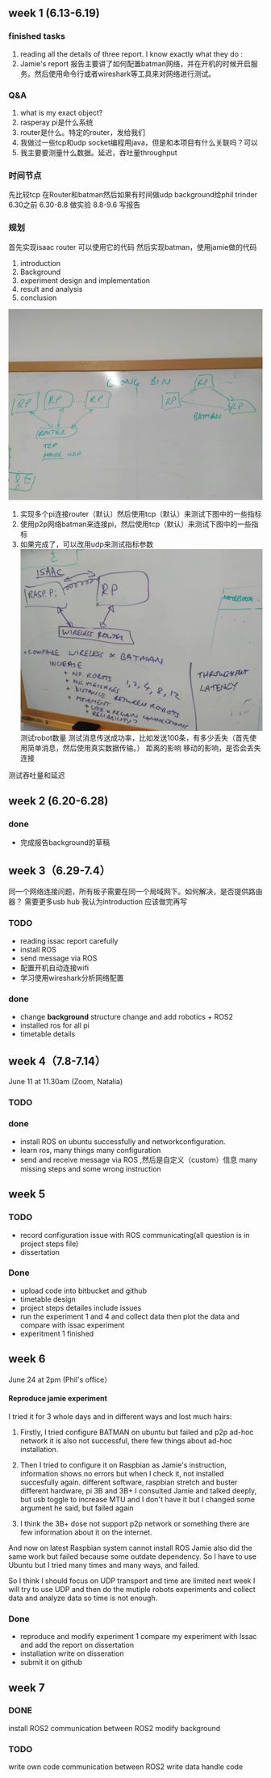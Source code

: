 ## week 1 (6.13-6.19)
### finished tasks
1. reading all the details of three report. I know exactly what they do :
2. Jamie's report 报告主要讲了如何配置batman网络，并在开机的时候开启服务。然后使用命令行或者wireshark等工具来对网络进行测试。

### Q&A

1. what is my exact object?
2. rasperay pi是什么系统
3. router是什么。特定的router，发给我们
4. 我做过一些tcp和udp socket编程用java，但是和本项目有什么关联吗？可以
5. 我主要要测量什么数据。延迟，吞吐量throughput

### 时间节点
先比较tcp 在Router和batman然后如果有时间做udp
background给phil trinder 6.30之前
6.30-8.8 做实验
8.8-9.6 写报告

### 规划
首先实现isaac router 可以使用它的代码
然后实现batman，使用jamie做的代码

1. introduction
2. Background
3. experiment design and implementation
4. result and analysis
5. conclusion

![](media/15614533550263.jpg)
1. 实现多个pi连接router（默认）然后使用tcp（默认）来测试下图中的一些指标
2. 使用p2p网络batman来连接pi，然后使用tcp（默认）来测试下图中的一些指标
3. 如果完成了，可以改用udp来测试指标参数
![](media/15614533701248.jpg)
测试robot数量
测试消息传送成功率，比如发送100条，有多少丢失（首先使用简单消息，然后使用真实数据传输。）
距离的影响
移动的影响，是否会丢失连接

测试吞吐量和延迟
## week 2 (6.20-6.28)
### done
- 完成报告background的草稿

## week 3（6.29-7.4）
同一个网络连接问题，所有板子需要在同一个局域网下。如何解决，是否提供路由器？
需要更多usb hub
我认为introduction 应该做完再写
### TODO
- reading issac report carefully
- install ROS 
- send message via ROS
- 配置开机自动连接wifi
- 学习使用wireshark分析网络配置


### done
- change **background** structure change and add robotics + ROS2
- installed ros for all pi 
- timetable details

## week 4（7.8-7.14）
June 11 at 11.30am (Zoom, Natalia)

### TODO


### done
- install ROS on ubuntu successfully and networkconfiguration.
- learn ros, many things many configuration
- send and receive message via ROS ,然后是自定义（custom）信息 many missing steps and some wrong instruction


## week 5

### TODO
- record configuration issue with ROS communicating(all question is in project steps file)
- dissertation


### Done
- upload code into bitbucket and github
- timetable design
- project steps detailes include issues
- run the experiment 1 and 4 and collect data then plot the data and compare with issac experiment
- experitment 1 finished


## week 6
June 24 at 2pm (Phil's office）

#### Reproduce jamie experiment
I tried it for 3 whole days and in different ways and lost much hairs:
1. Firstly, I tried configure BATMAN on ubuntu but failed and p2p ad-hoc network it is also not successful, there few things about ad-hoc installation.
2. Then I tried to configure it on Raspbian as Jamie's instruction, information shows no errors but when I check it, not installed succesfully again.
    different software, raspbian stretch and buster
    different hardware, pi 3B and 3B+
    I consulted Jamie and talked deeply, but usb toggle to increase MTU and I don't have it but I changed some argument he said, but failed again
    
3. I think the 3B+ dose not support p2p network or something there are few information about it on the internet. 

And now on latest Raspbian system cannot install ROS Jamie also did the same work but failed because some outdate dependency. So I have to use Ubuntu but I tried many times and many ways, and failed. 

So I think I should focus on UDP transport and time are limited next week I will try to use UDP and then do the mutiple robots experiments and collect data and analyze data so time is not enough.




### Done
- reproduce and modify experiment 1 compare my experiment with Issac and add the report on dissertation
- installation write on disseration
- submit it on github


## week 7
### DONE
install ROS2
communication between ROS2
modify background

### TODO
write own code communication between ROS2
write data handle code 


